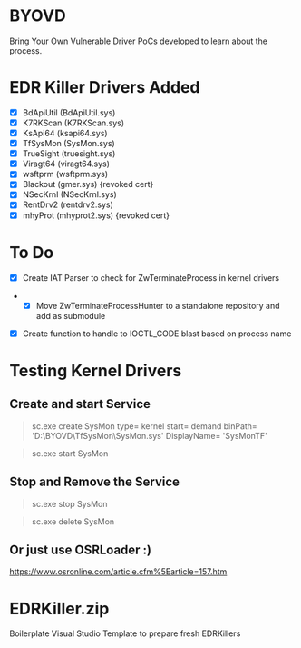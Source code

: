# BYOVD
Bring Your Own Vulnerable Driver PoCs developed to learn about the process.

# EDR Killer Drivers Added
- [X] BdApiUtil (BdApiUtil.sys)
- [X] K7RKScan (K7RKScan.sys)
- [X] KsApi64 (ksapi64.sys)
- [X] TfSysMon (SysMon.sys)
- [X] TrueSight (truesight.sys)
- [X] Viragt64 (viragt64.sys)
- [X] wsftprm (wsftprm.sys)
- [X] Blackout (gmer.sys) {revoked cert}
- [X] NSecKrnl  (NSecKrnl.sys)
- [X] RentDrv2  (rentdrv2.sys)
- [X] mhyProt   (mhyprot2.sys) {revoked cert}

# To Do
- [X] Create IAT Parser to check for ZwTerminateProcess in kernel drivers
- - [X] Move ZwTerminateProcessHunter to a standalone repository and add as submodule
- [X] Create function to handle to IOCTL_CODE blast based on process name

# Testing Kernel Drivers
## Create and start Service
> sc.exe create SysMon type= kernel start= demand binPath= 'D:\BYOVD\TfSysMon\SysMon.sys' DisplayName= 'SysMonTF'

> sc.exe start SysMon

## Stop and Remove the Service
> sc.exe stop SysMon

> sc.exe delete SysMon

## Or just use OSRLoader :)
https://www.osronline.com/article.cfm%5Earticle=157.htm

# EDRKiller.zip
Boilerplate Visual Studio Template to prepare fresh EDRKillers